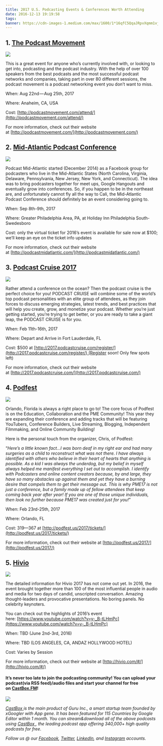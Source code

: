 ```yaml
---
title: 2017 U.S. Podcasting Events & Conferences Worth Attending
date: 2016-12-13 19:19:58
tags:
banner: https://cdn-images-1.medium.com/max/1600/1*16qfC5QqaJRpvXqmm1vj_g.jpeg
---
```


## 1. [The Podcast Movement](http://podcastmovement.com/)

[![](https://cdn-images-1.medium.com/max/1600/1*DLDX12tyNSOdI9LmaEji6A.jpeg)](http://podcastmovement.com/)

This is a great event for anyone who’s currently involved with, or looking to get into, podcasting and the podcast industry. With the help of over 100 speakers from the best podcasts and the most successful podcast networks and companies, taking part in over 80 different sessions, the podcast movement is a podcast networking event you don’t want to miss.

When: Aug 22nd — Aug 25th, 2017

Where: Anaheim, CA, USA

Cost: [http://podcastmovement.com/attend/](http://podcastmovement.com/attend/)

For more information, check out their website at [http://podcastmovement.com/](http://podcastmovement.com/)

## 2. [Mid-Atlantic Podcast Conference](http://podcastmidatlantic.com/)

[![](https://cdn-images-1.medium.com/max/1600/1*f0_a57RR_JjejSF5mp8Wmg.png)](http://podcastmidatlantic.com/)

Podcast Mid-Atlantic started (December 2014) as a Facebook group for podcasters who live in the Mid-Atlantic States (North Carolina, Virginia, Delaware, Pennsylvania, New Jersey, New York, and Connecticut). The idea was to bring podcasters together for meet ups, Google Hangouts and eventually grow into conferences. So, if you happen to be in the northeast are, and unfortunately cannot fly all the way to Cali, the Mid-Atlantic Podcast Conference should definitely be an event considering going to.

When: Sep 8th-9th, 2017

Where: Greater Philadelphia Area, PA, at Holiday Inn Philadelphia South-Swedesboro

Cost: only the virtual ticket for 2016’s event is available for sale now at $100; we’ll keep an eye on the ticket info updates

For more information, check out their website at [http://podcastmidatlantic.com/](http://podcastmidatlantic.com/)

## 3. [Podcast Cruise 2017](http://2017.podcastcruise.com/)

[![](https://cdn-images-1.medium.com/max/1600/1*uRpwP6toeKGuwNMxGRAB1Q.png)](http://2017.podcastcruise.com/)

Rather attend a conference on the ocean? Then the podcast cruise is the perfect choice for you! PODCAST CRUISE will combine some of the world’s top podcast personalities with an elite group of attendees, as they join forces to discuss emerging strategies, latest trends, and best practices that will help you create, grow, and monetize your podcast. Whether you’re just getting started, you’re trying to get better, or you are ready to take a giant leap, the PODCAST CRUISE is for you.

When: Feb 11th-16th, 2017

Where: Depart and Arrive in Fort Lauderdale, FL

Cost: $500 at [http://2017.podcastcruise.com/register/](http://2017.podcastcruise.com/register/) (Register soon! Only few spots left)

For more information, check out their website at [http://2017.podcastcruise.com/](http://2017.podcastcruise.com/)

## 4. [Podfest](http://podfest.us/2017/)

[![](https://cdn-images-1.medium.com/max/1600/1*pLLK0xVsdIbT7MCahjkzPA.png)](http://podfest.us/2017/)

Orlando, Florida is always a right place to go to! The core focus of Podfest is on the Education, Collaboration and the PME Community! This year they are expanding their conference and adding tracks that will be featuring YouTubers, Conference Builders, Live Streaming, Blogging, Independent Filmmaking, and Online Community Building!

Here is the personal touch from the organizer, Chris, of Podfest:

“_Here’s a little known fact…I was born deaf in my right ear and had many surgeries as a child to reconstruct what was not there. I have always identified with others who believe in their heart of hearts that anything is possible. As a kid I was always the underdog, but my belief in myself always helped me manifest everything I set out to accomplish. I identify with Podcasters and online content creators because, by and large, they have so many obstacles up against them and yet they have a burning desire that compels them to get their message out. This is why PME17 is not just a conference, but a family made up of fellow attendees that keep coming back year after year! If you are one of those unique individuals, then look no further because PME17 was created just for you!_”

When: Feb 23rd-25th, 2017

Where: Orlando, FL

Cost: $319 — $367 at [http://podfest.us/2017/tickets/](http://podfest.us/2017/tickets/)

For more information, check out their website at [http://podfest.us/2017/](http://podfest.us/2017/)

## 5. [Hivio](http://hivio.com/#/)

[![](https://cdn-images-1.medium.com/max/1600/1*kKyWkU9HVex8p4uzXX_GwQ.png)](http://hivio.com/#/)

The detailed information for Hivio 2017 has not come out yet. In 2016, the event brought together more than 100 of the most influential people in audio and media for two days of candid, unscripted conversation. Amazing thought-leaders and provocative presentations. No boring panels. No celebrity keynoters.

You can check out the highlights of 2016’s event here: [https://www.youtube.com/watch?v=y-_B-tLHmPc](https://www.youtube.com/watch?v=y-_B-tLHmPc)

When: TBD (June 2nd-3rd, 2016)

Where: TBD (LOS ANGELES, CA, ANDAZ HOLLYWOOD HOTEL)

Cost: Varies by Session

For more information, check out their website at [http://hivio.com/#/](http://hivio.com/#/)

#### It’s never too late to join the podcasting community! You can upload your podcast(via RSS feed)/audio files and start your channel for free on [CastBox.FM](http://castbox.fm/)!

![](https://cdn-images-1.medium.com/max/1600/1*3EdlgkFGIvQ4iQqH-K8u9Q.png)

[_CastBox_ ](http://castbox.fm/)_is the main product of Guru Inc., a smart startup team founded by xGoogler with App gene. It has been featured for 115 Countries by Google Editor within 1 month. You can stream&download all of the above podcasts using _[_CastBox_ ](http://castbox.fm/)_, the leading podcast app offering 340,000+ high quality podcasts for free._

_Follow us_ _@ our _[_Facebook_](https://www.facebook.com/castbox.fm/)_, _[_Twitter_](https://twitter.com/CastBox_FM)_, _[_LinkedIn_](https://www.linkedin.com/company/castbox.fm)_, and _[_Instagram_](https://www.instagram.com/castbox.fm/)_ accounts._